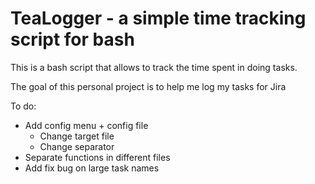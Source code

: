 # TeaLogger - a simple time tracking script for bash

This is a bash script that allows to track the time spent in doing tasks.

The goal of this personal project is to help me log my tasks for Jira

To do:
- Add config menu + config file
  - Change target file 
  - Change separator
- Separate functions in different files
- Add fix bug on large task names